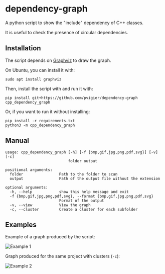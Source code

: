 # dependency-graph

A python script to show the "include" dependency of C++ classes.

It is useful to check the presence of circular dependencies.

## Installation

The script depends on [Graphviz](https://www.graphviz.org/) to draw the graph.

On Ubuntu, you can install it with:

```
sudo apt install graphviz
```

Then, install the script with and run it with:

```
pip install git+https://github.com/pvigier/dependency-graph
cpp_dependency_graph
```

Or, if you want to run it without installing:

```
pip install -r requirements.txt
python3 -m cpp_dependency_graph
```

## Manual

```
usage: cpp_dependency_graph [-h] [-f {bmp,gif,jpg,png,pdf,svg}] [-v] [-c]
                            folder output

positional arguments:
  folder                Path to the folder to scan
  output                Path of the output file without the extension

optional arguments:
  -h, --help            show this help message and exit
  -f {bmp,gif,jpg,png,pdf,svg}, --format {bmp,gif,jpg,png,pdf,svg}
                        Format of the output
  -v, --view            View the graph
  -c, --cluster         Create a cluster for each subfolder
```

## Examples

Example of a graph produced by the script:

![Example 1](https://github.com/pvigier/dependency-graph/raw/master/examples/example1.png)

Graph produced for the same project with clusters (`-c`):

![Example 2](https://github.com/pvigier/dependency-graph/raw/master/examples/example2.png)
